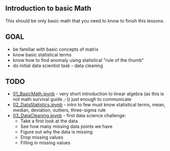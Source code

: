Introduction to basic Math
--------------------------

This should be only basic math that you need to know to finish this lessons.

## GOAL

- be familiar with basic concepts of matrix 
- know basic statistical terms
- know how to find anomaly using statistical "rule of the thumb"
- do initial data scientist task - data cleaning


## TODO 

- [01_BasicMath.ipynb](01_BasicMath.ipynb) - very short introduction to linear algebra (as this is not math survival guide ;-))  just enough to communicate
- [02_DataStatistics.ipynb](02_DataStatistics.ipynb) - intro to few must know statistical terms, mean, median, deviation, outliers, three-sigma rule
- [03_DataCleaning.ipynb](03_DataCleaning.ipynb) - first data science challenge:
    * Take a first look at the data
    * See how many missing data points we have
    * Figure out why the data is missing
    * Drop missing values
    * Filling in missing values
    
    

